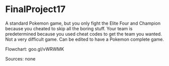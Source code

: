 # FinalProject17
A standard Pokemon game, but you only fight the Elite Four and Champion because you cheated to skip all the boring stuff. Your team is predetermined because you used cheat codes to get the team you wanted. Not a very difficult game. Can be edited to have a Pokemon complete game.

Flowchart: goo.gl/vWRWMK

Sources: none
